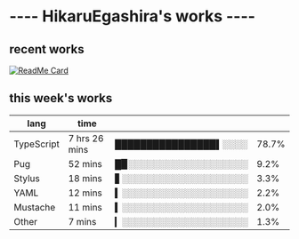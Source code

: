 # ---- HikaruEgashira's works ----

## recent works

[![ReadMe Card](https://github-readme-stats.vercel.app/api/pin/?username=twin-te&repo=twinte-front)](https://github.com/twin-te/twinte-front)

## this week's works

| lang        | time           |                       |        |
| ----------- | -------------- | --------------------- | ------ |
| TypeScript  | 7 hrs 26 mins  | ████████████████▌░░░░ |  78.7% |
| Pug         | 52 mins        | █▉░░░░░░░░░░░░░░░░░░░ |   9.2% |
| Stylus      | 18 mins        | ▋░░░░░░░░░░░░░░░░░░░░ |   3.3% |
| YAML        | 12 mins        | ▍░░░░░░░░░░░░░░░░░░░░ |   2.2% |
| Mustache    | 11 mins        | ▍░░░░░░░░░░░░░░░░░░░░ |   2.0% |
| Other       | 7 mins         | ▎░░░░░░░░░░░░░░░░░░░░ |   1.3% |
